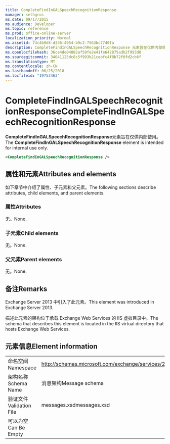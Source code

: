 ```yaml
---
title: CompleteFindInGALSpeechRecognitionResponse
manager: sethgros
ms.date: 09/17/2015
ms.audience: Developer
ms.topic: reference
ms.prod: office-online-server
localization_priority: Normal
ms.assetid: 74c4b9d8-d336-4954-b9c2-7563bc7740fa
description: CompleteFindInGALSpeechRecognitionResponse 元素旨在仅供内部使用。
ms.openlocfilehash: 36ce4de04082af59fe2e41fe642875adb2f993d8
ms.sourcegitcommit: 34041125dc8c5f993b21cebfc4f8b72f0fd2cb6f
ms.translationtype: MT
ms.contentlocale: zh-CN
ms.lasthandoff: 06/25/2018
ms.locfileid: "19753463"
---
```

# <a name="completefindingalspeechrecognitionresponse"></a><span data-ttu-id="7048f-103">CompleteFindInGALSpeechRecognitionResponse</span><span class="sxs-lookup"><span data-stu-id="7048f-103">CompleteFindInGALSpeechRecognitionResponse</span></span>

<span data-ttu-id="7048f-104">**CompleteFindInGALSpeechRecognitionResponse**元素旨在仅供内部使用。</span><span class="sxs-lookup"><span data-stu-id="7048f-104">The **CompleteFindInGALSpeechRecognitionResponse** element is intended for internal use only.</span></span> 
  
```XML
<CompleteFindInGALSpeechRecognitionResponse />
```

## <a name="attributes-and-elements"></a><span data-ttu-id="7048f-105">属性和元素</span><span class="sxs-lookup"><span data-stu-id="7048f-105">Attributes and elements</span></span>

<span data-ttu-id="7048f-106">如下章节中介绍了属性、子元素和父元素。</span><span class="sxs-lookup"><span data-stu-id="7048f-106">The following sections describe attributes, child elements, and parent elements.</span></span>
  
### <a name="attributes"></a><span data-ttu-id="7048f-107">属性</span><span class="sxs-lookup"><span data-stu-id="7048f-107">Attributes</span></span>

<span data-ttu-id="7048f-108">无。</span><span class="sxs-lookup"><span data-stu-id="7048f-108">None.</span></span>
  
### <a name="child-elements"></a><span data-ttu-id="7048f-109">子元素</span><span class="sxs-lookup"><span data-stu-id="7048f-109">Child elements</span></span>

<span data-ttu-id="7048f-110">无。</span><span class="sxs-lookup"><span data-stu-id="7048f-110">None.</span></span>
  
### <a name="parent-elements"></a><span data-ttu-id="7048f-111">父元素</span><span class="sxs-lookup"><span data-stu-id="7048f-111">Parent elements</span></span>

<span data-ttu-id="7048f-112">无。</span><span class="sxs-lookup"><span data-stu-id="7048f-112">None.</span></span>
  
## <a name="remarks"></a><span data-ttu-id="7048f-113">备注</span><span class="sxs-lookup"><span data-stu-id="7048f-113">Remarks</span></span>

<span data-ttu-id="7048f-114">Exchange Server 2013 中引入了此元素。</span><span class="sxs-lookup"><span data-stu-id="7048f-114">This element was introduced in Exchange Server 2013.</span></span>
  
<span data-ttu-id="7048f-115">描述此元素的架构位于承载 Exchange Web Services 的 IIS 虚拟目录中。</span><span class="sxs-lookup"><span data-stu-id="7048f-115">The schema that describes this element is located in the IIS virtual directory that hosts Exchange Web Services.</span></span>
  
## <a name="element-information"></a><span data-ttu-id="7048f-116">元素信息</span><span class="sxs-lookup"><span data-stu-id="7048f-116">Element information</span></span>

|||
|:-----|:-----|
|<span data-ttu-id="7048f-117">命名空间</span><span class="sxs-lookup"><span data-stu-id="7048f-117">Namespace</span></span>  <br/> |http://schemas.microsoft.com/exchange/services/2006/messages  <br/> |
|<span data-ttu-id="7048f-118">架构名称</span><span class="sxs-lookup"><span data-stu-id="7048f-118">Schema Name</span></span>  <br/> |<span data-ttu-id="7048f-119">消息架构</span><span class="sxs-lookup"><span data-stu-id="7048f-119">Message schema</span></span>  <br/> |
|<span data-ttu-id="7048f-120">验证文件</span><span class="sxs-lookup"><span data-stu-id="7048f-120">Validation File</span></span>  <br/> |<span data-ttu-id="7048f-121">messages.xsd</span><span class="sxs-lookup"><span data-stu-id="7048f-121">messages.xsd</span></span>  <br/> |
|<span data-ttu-id="7048f-122">可以为空</span><span class="sxs-lookup"><span data-stu-id="7048f-122">Can Be Empty</span></span>  <br/> ||
   

